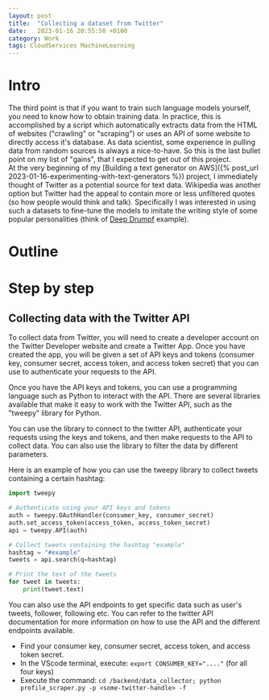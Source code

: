 ```yaml
---
layout: post
title:  "Collecting a dataset from Twitter"
date:   2023-01-16 20:55:50 +0100
category: Work
tags: CloudServices MachineLearning
---
```

# Intro
The third point is that if you want to train such language models yourself, you need to know how to obtain training data. In practice, this is accomplished by a script which automatically extracts data from the HTML of websites ("crawling" or "scraping") or uses an API of some website to directly access it's database. As data scientist, some experience in pulling data from random sources is always a nice-to-have. So this is the last bullet point on my list of "gains", that I expected to get out of this project.  
At the very beginning of my [Building a text generator on AWS]({% post_url 2023-01-16-experimenting-with-text-generators %}) project, I immediately thought of Twitter as a potential source for text data. Wikipedia was another option but Twitter had the appeal to contain more or less unfiltered quotes (so how people would think and talk). Specifically I was interested in using such a datasets to fine-tune the models to imitate the writing style of some popular personalities (think of [Deep Drumpf][deep-drumpf] example).

# Outline
  

# Step by step

## Collecting data with the Twitter API
To collect data from Twitter, you will need to create a developer account on the Twitter Developer website and create a Twitter App. Once you have created the app, you will be given a set of API keys and tokens (consumer key, consumer secret, access token, and access token secret) that you can use to authenticate your requests to the API.
  
Once you have the API keys and tokens, you can use a programming language such as Python to interact with the API. There are several libraries available that make it easy to work with the Twitter API, such as the "tweepy" library for Python.
  
You can use the library to connect to the twitter API, authenticate your requests using the keys and tokens, and then make requests to the API to collect data. You can also use the library to filter the data by different parameters.
  
Here is an example of how you can use the tweepy library to collect tweets containing a certain hashtag:

```python
import tweepy

# Authenticate using your API keys and tokens
auth = tweepy.OAuthHandler(consumer_key, consumer_secret)
auth.set_access_token(access_token, access_token_secret)
api = tweepy.API(auth)

# Collect tweets containing the hashtag "example"
hashtag = "#example"
tweets = api.search(q=hashtag)

# Print the text of the tweets
for tweet in tweets:
    print(tweet.text)
```

You can also use the API endpoints to get specific data such as user's tweets, follower, following etc.
You can refer to the twitter API documentation for more information on how to use the API and the different endpoints available.

- Find your consumer key, consumer secret, access token, and access token secret.
- In the VScode terminal, execute:
  `export CONSUMER_KEY="...."` (for all four keys)
- Execute the command:
  `cd /backend/data_collector; python profile_scraper.py -p <some-twitter-handle> -f`



[deep-drumpf]: https://www.inverse.com/article/12418-donald-trump-artificial-intelligence-neural-network  
